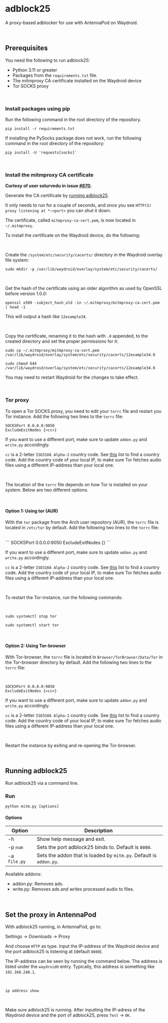 # adblock25
A proxy-based adblocker for use with AntennaPod on Waydroid.

<br />

## Prerequisites 
You need the following to run adblock25:
 * Python 3.11 or greater
 * Packages from the `requirements.txt` file.
 * The mitmproxy CA certificate installed on the Waydroid device
 * Tor SOCKS proxy

<br />

### Install packages using pip
Run the following command in the root directory of the repository.
```
pip install -r requirements.txt
```
If installing the PySocks package does not work, run the following command in the root directory of the repository:
```
pip install -U 'requests[socks]'
```

<br />

### Install the mitmproxy CA certificate
**Curtesy of user selurvedu in issue [#870](https://github.com/waydroid/waydroid/issues/870).**

Generate the CA certificate by [running adblock25](#running-adblock25).

It only needs to run for a couple of seconds, and once you see `HTTP(S) proxy listening at *:<port>` you can shut it down.

The certificate, called `mitmproxy-ca-cert.pem`, is now located in `~/.mitmproxy`. 

To install the certificate on the Waydroid device, do the following:

<br />

Create the `/system/etc/security/cacerts/` directory in the Waydroid overlay file system:
```
sudo mkdir -p /var/lib/waydroid/overlay/system/etc/security/cacerts/
```

<br />

Get the hash of the certificate using an older algorithm as used by OpenSSL before version 1.0.0:
```
openssl x509 -subject_hash_old -in ~/.mitmproxy/mitmproxy-ca-cert.pem | head -1
```
This will output a hash like `12example34`.

<br />

Copy the certificate, renaming it to the hash with `.0` appended, to the created directory and set the proper permissions for it:
```
sudo cp ~/.mitmproxy/mitmproxy-ca-cert.pem /var/lib/waydroid/overlay/system/etc/security/cacerts/12example34.0
```
```
sudo chmod 644 /var/lib/waydroid/overlay/system/etc/security/cacerts/12example34.0
```

You may need to restart Waydroid for the changes to take effect. 

<br />

### Tor proxy
To open a Tor SOCKS proxy, you need to edit your `torrc` file and restart you Tor instance.
Add the following two lines to the `torrc` file:
```
SOCKSPort 0.0.0.0:9050
ExcludeExitNodes {<cc>}
```

If you want to use a different port, make sure to update `addon.py` and `write.py` accordingly.

`cc` is a 2-letter `ISO3166 Alpha-2` country code. See [this](https://www.iso.org/obp/ui/#search/code/) list to find a country code. 
Add the country code of your local IP, to make sure Tor fetches audio files using a different IP-address than your local one.    

<br />

The location of the `torrc` file depends on how Tor is installed on your system.
Below are two different options. 

<br />

#### Option 1: Using tor (AUR)

With the `tor` package from the Arch user repository (AUR), the `torrc` file is located in `/etc/tor` by default.
Add the following two lines to the `torrc` file:

<br />
```
SOCKSPort 0.0.0.0:9050
ExcludeExitNodes {<cc>}
```

If you want to use a different port, make sure to update `addon.py` and `write.py` accordingly.

`cc` is a 2-letter `ISO3166 Alpha-2` country code. See [this](https://www.iso.org/obp/ui/#search/code/) list to find a country code. 
Add the country code of your local IP, to make sure Tor fetches audio files using a different IP-address than your local one.  

<br />

To restart the Tor-instance, run the following commands:

<br />

```
sudo systemctl stop tor
```
```
sudo systemctl start tor
```

<br />

#### Option 2: Using Tor-browser
With Tor-browser, the `torrc` file is located in `Browser/TorBrowser/Data/Tor` in the Tor-browser directory by default.
Add the following two lines to the `torrc` file:

<br />

```
SOCKSPort 0.0.0.0:9050
ExcludeExitNodes {<cc>}
```

If you want to use a different port, make sure to update `addon.py` and `write.py` accordingly.

`cc` is a 2-letter `ISO3166 Alpha-2` country code. See [this](https://www.iso.org/obp/ui/#search/code/) list to find a country code. 
Add the country code of your local IP, to make sure Tor fetches audio files using a different IP-address than your local one.  

<br />

Restart the instance by exiting and re-opening the Tor-browser.

<br />

## Running adblock25

Run adblock25 via a command line. 

### Run

```
python mitm.py [options]
```

#### Options
|  Option | Description  |
|---|---|
| -h |  Show help message and exit.|
| -p `num`|  Sets the port adblock25 binds to. Default is `8080`.|
| -a `file.py`|  Sets the addon that is loaded by `mitm.py`. Default is `addon.py`.|

Available addons:
 * addon.py: Removes ads.
 * write.py: Removes ads and writes processed audio to files.  
 
<br />

## Set the proxy in AntennaPod
With adblock25 running, in AntennaPod, go to:

Settings &#8594; Downloads &#8594; Proxy

And choose `HTTP` as type. Input the IP-address of the Waydroid device and the port adblock25 is listening at (default `8080`). 

The IP-address can be seen by running the command below. 
The address is listed under the `waydroid0` entry. Typically, this address is something like `192.168.240.1`. 

<br />

```
ip address show
```
<br />

Make sure adblock25 is running.
After inputting the IP-adress of the Waydroid device and the port of adblock25, press `Test` &#8594; `OK`.   
